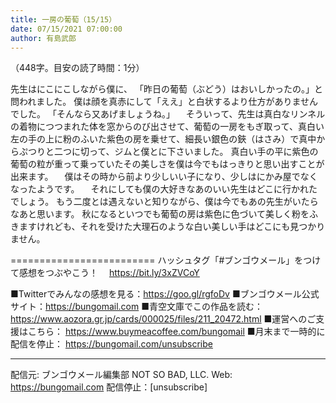 ```yaml
---
title: 一房の葡萄（15/15）
date: 07/15/2021 07:00:00
author: 有島武郎
---
```


（448字。目安の読了時間：1分）

先生はにこにこしながら僕に、
「昨日の葡萄（ぶどう）はおいしかったの。」と問われました。
僕は顔を真赤にして「ええ」と白状するより仕方がありませんでした。
「そんなら又あげましょうね。」
　そういって、先生は真白なリンネルの着物につつまれた体を窓からのび出させて、葡萄の一房をもぎ取って、真白い左の手の上に粉のふいた紫色の房を乗せて、細長い銀色の鋏（はさみ）で真中からぷつりと二つに切って、ジムと僕とに下さいました。
真白い手の平に紫色の葡萄の粒が重って乗っていたその美しさを僕は今でもはっきりと思い出すことが出来ます。
　僕はその時から前より少しいい子になり、少しはにかみ屋でなくなったようです。
　それにしても僕の大好きなあのいい先生はどこに行かれたでしょう。
もう二度とは遇えないと知りながら、僕は今でもあの先生がいたらなあと思います。
秋になるといつでも葡萄の房は紫色に色づいて美しく粉をふきますけれども、それを受けた大理石のような白い美しい手はどこにも見つかりません。

=========================
ハッシュタグ「#ブンゴウメール」をつけて感想をつぶやこう！　
https://bit.ly/3xZVCoY

■Twitterでみんなの感想を見る：https://goo.gl/rgfoDv
■ブンゴウメール公式サイト：https://bungomail.com
■青空文庫でこの作品を読む：https://www.aozora.gr.jp/cards/000025/files/211_20472.html
■運営へのご支援はこちら： https://www.buymeacoffee.com/bungomail
■月末まで一時的に配信を停止： https://bungomail.com/unsubscribe

-------
配信元: ブンゴウメール編集部
NOT SO BAD, LLC.
Web: https://bungomail.com
配信停止：[unsubscribe]

